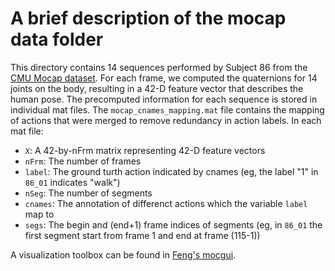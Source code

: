 A brief description of the mocap data folder
=============================================

This directory contains 14 sequences performed by Subject 86 from the [CMU Mocap dataset](http://mocap.cs.cmu.edu/).
For each frame, we computed the quaternions for 14 joints on the body, resulting in a 42-D feature vector that describes the human pose.
The precomputed information for each sequence is stored in individual mat files.
The `mocap_cnames_mapping.mat` file contains the mapping of actions that were merged to remove redundancy in action labels.
In each mat file:

- `X`:         A 42-by-nFrm matrix representing 42-D feature vectors
- `nFrm`:      The number of frames
- `label`:     The ground turth action indicated by cnames (eg, the label "1" in `86_01` indicates "walk")
- `nSeg`:      The number of segments 
- `cnames`:    The annotation of differenct actions which the variable `label` map to
- `segs`:      The begin and (end+1) frame indices of segments (eg, in `86_01` the first segment start from frame 1 and end at frame (115-1))

A visualization toolbox can be found in [Feng's mocgui](https://github.com/zhfe99/mocgui).
